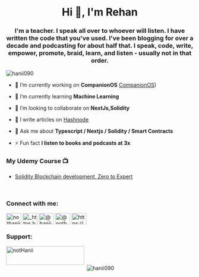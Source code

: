 <h1 align="center">Hi 👋, I'm Rehan</h1>
<h3 align="center">I'm a teacher. I speak all over to whoever will listen. I have written the code that you've used. I've been blogging for over a decade and podcasting for about half that. I speak, code, write, empower, promote, braid, learn, and listen - usually not in that order.</h3>

<p align="left"> <img src="https://komarev.com/ghpvc/?username=hanii090&label=Profile%20views&color=0e75b6&style=flat" alt="hanii090" /> </p>


- 🔭 I’m currently working on **CompanionOS**  [CompanionOS](https://companionos.vercel.app/))

- 🌱 I’m currently learning **Machine Learning**

- 👯 I’m looking to collaborate on **NextJs,Solidity**

- 📝 I write articles on [Hashnode](https://nothanii.hashnode.dev)

- 💬 Ask me about **Typescript / Nextjs / Solidity / Smart Contracts**

- ⚡ Fun fact **I listen to books and podcasts at 3x**

### My Udemy Course 📺
<!-- Udemy:START -->
- [Solidity Blockchain development, Zero to Expert](https://www.udemy.com/course/learn-solidity-blockchain-development-zero-to-expert/)

<!-- Udemy:END -->
<br />
<h3 align="left">Connect with me:</h3>
<p align="left">
<a href="https://dev.to/nothanii" target="blank"><img align="center" src="https://raw.githubusercontent.com/rahuldkjain/github-profile-readme-generator/master/src/images/icons/Social/devto.svg" alt="nothanii" height="30" width="40" /></a>
<a href="https://instagram.com/_https.hanii/" target="blank"><img align="center" src="https://raw.githubusercontent.com/rahuldkjain/github-profile-readme-generator/master/src/images/icons/Social/instagram.svg" alt="_https.hanii/" height="30" width="40" /></a>
<a href="https://hashnode.com/@hanii0099" target="blank"><img align="center" src="https://raw.githubusercontent.com/rahuldkjain/github-profile-readme-generator/master/src/images/icons/Social/hashnode.svg" alt="@hanii0099" height="30" width="40" /></a>
<a href="https://medium.com/@nothanii" target="blank"><img align="center" src="https://raw.githubusercontent.com/rahuldkjain/github-profile-readme-generator/master/src/images/icons/Social/medium.svg" alt="@nothanii" height="30" width="40" /></a>
<a href="/https://nothanii.hashnode.dev/rss.xml" target="blank"><img align="center" src="https://raw.githubusercontent.com/rahuldkjain/github-profile-readme-generator/master/src/images/icons/Social/rss.svg" alt="https://nothanii.hashnode.dev/rss.xml" height="30" width="40" /></a>
</p>

<h3 align="left">Support:</h3>
<p><a href="https://www.buymeacoffee.com/notHanii"> <img align="left" src="https://cdn.buymeacoffee.com/buttons/v2/default-yellow.png" height="50" width="210" alt="notHanii" /></a></p><br><br>

<p>&nbsp;<img align="center" src="https://github-readme-stats.vercel.app/api?username=hanii090&show_icons=true&locale=en" alt="hanii090" /></p>

